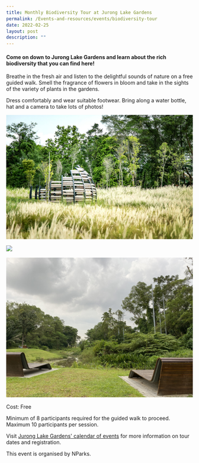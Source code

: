 ```yaml
---
title: Monthly Biodiversity Tour at Jurong Lake Gardens
permalink: /Events-and-resources/events/biodiversity-tour
date: 2022-02-25
layout: post
description: ""
---
```

#### Come on down to Jurong Lake Gardens and learn about the rich biodiversity that you can find here! 

Breathe in the fresh air and listen to the delightful sounds of nature on a free guided walk. Smell the fragrance of flowers in bloom and take in the sights of the variety of plants in the gardens.

Dress comfortably and wear suitable footwear. Bring along a water bottle, hat and a camera to take lots of photos!

![](/images/Grasslands%204.jpg)

![](/images/Neram%20streams%201.jpg)

![](/images/Heron%20island.jpg)

Cost: Free

Minimum of 8 participants required for the guided walk to proceed. Maximum 10 participants per session.

Visit [Jurong Lake Gardens' calendar of events](https://www.nparks.gov.sg/juronglakegardens/whats-happening/calendar-of-events) for more information on tour dates and registration. 

This event is organised by NParks.